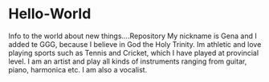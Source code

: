 # Hello-World
Info to the world about new things....Repository
My nickname is Gena and I added te GGG, because I believe in God the Holy Trinity.
Im athletic and love playing sports such as Tennis and Cricket, which I have played at provincial level.
I am an artist and play all kinds of instruments ranging from guitar, piano, harmonica etc. I am also a vocalist.
